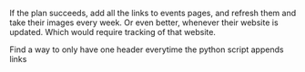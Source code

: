 If the plan succeeds, add all the links to events pages, and refresh them and take their images every week. Or even better, whenever their website is updated. Which would require tracking of that website.

Find a way to only have one header everytime the python script appends links

